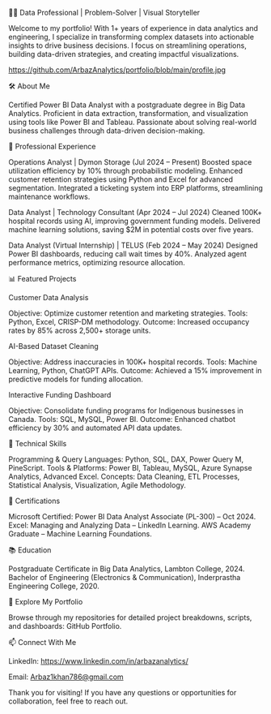 👨‍💻 Data Professional | Problem-Solver | Visual Storyteller

Welcome to my portfolio! With 1+ years of experience in data analytics and engineering, I specialize in transforming complex datasets into actionable insights to drive business decisions. I focus on streamlining operations, building data-driven strategies, and creating impactful visualizations.

https://github.com/ArbazAnalytics/portfolio/blob/main/profile.jpg

🛠️ About Me

Certified Power BI Data Analyst with a postgraduate degree in Big Data Analytics.
Proficient in data extraction, transformation, and visualization using tools like Power BI and Tableau.
Passionate about solving real-world business challenges through data-driven decision-making.

💼 Professional Experience

Operations Analyst | Dymon Storage (Jul 2024 – Present)
Boosted space utilization efficiency by 10% through probabilistic modeling.
Enhanced customer retention strategies using Python and Excel for advanced segmentation.
Integrated a ticketing system into ERP platforms, streamlining maintenance workflows.

Data Analyst | Technology Consultant (Apr 2024 – Jul 2024)
Cleaned 100K+ hospital records using AI, improving government funding models.
Delivered machine learning solutions, saving $2M in potential costs over five years.

Data Analyst (Virtual Internship) | TELUS (Feb 2024 – May 2024)
Designed Power BI dashboards, reducing call wait times by 40%.
Analyzed agent performance metrics, optimizing resource allocation.

📊 Featured Projects

Customer Data Analysis

Objective: Optimize customer retention and marketing strategies.
Tools: Python, Excel, CRISP-DM methodology.
Outcome: Increased occupancy rates by 85% across 2,500+ storage units.

AI-Based Dataset Cleaning

Objective: Address inaccuracies in 100K+ hospital records.
Tools: Machine Learning, Python, ChatGPT APIs.
Outcome: Achieved a 15% improvement in predictive models for funding allocation.

Interactive Funding Dashboard

Objective: Consolidate funding programs for Indigenous businesses in Canada.
Tools: SQL, MySQL, Power BI.
Outcome: Enhanced chatbot efficiency by 30% and automated API data updates.

🧰 Technical Skills

Programming & Query Languages: Python, SQL, DAX, Power Query M, PineScript.
Tools & Platforms: Power BI, Tableau, MySQL, Azure Synapse Analytics, Advanced Excel.
Concepts: Data Cleaning, ETL Processes, Statistical Analysis, Visualization, Agile Methodology.

📜 Certifications

Microsoft Certified: Power BI Data Analyst Associate (PL-300) – Oct 2024.
Excel: Managing and Analyzing Data – LinkedIn Learning.
AWS Academy Graduate – Machine Learning Foundations.

📚 Education

Postgraduate Certificate in Big Data Analytics, Lambton College, 2024.
Bachelor of Engineering (Electronics & Communication), Inderprastha Engineering College, 2020.

🚀 Explore My Portfolio

Browse through my repositories for detailed project breakdowns, scripts, and dashboards: GitHub Portfolio.

📫 Connect With Me

LinkedIn: https://www.linkedin.com/in/arbazanalytics/

Email: Arbaz1khan786@gmail.com

Thank you for visiting! If you have any questions or opportunities for collaboration, feel free to reach out.
